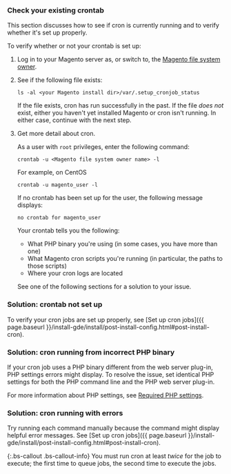 

### Check your existing crontab

This section discusses how to see if cron is currently running and to verify whether it's set up properly.

To verify whether or not your crontab is set up:

1.	Log in to your Magento server as, or switch to, the [Magento file system owner]({{page.baseurl}}/install-gde/prereq/file-sys-perms-over.html).
2.	See if the following file exists:

		ls -al <your Magento install dir>/var/.setup_cronjob_status

	If the file exists, cron has run successfully in the past. If the file _does not_ exist, either you haven't yet installed Magento or cron isn't running. In either case, continue with the next step.
3.	Get more detail about cron.

	As a user with `root` privileges, enter the following command:

		crontab -u <Magento file system owner name> -l

	For example, on CentOS

		crontab -u magento_user -l

	If no crontab has been set up for the user, the following message displays:

		no crontab for magento_user

	Your crontab tells you the following:

	*	What PHP binary you're using (in some cases, you have more than one)
	*	What Magento cron scripts you're running (in particular, the paths to those scripts)
	*	Where your cron logs are located

	See one of the following sections for a solution to your issue.

### Solution: crontab not set up

To verify your cron jobs are set up properly, see [Set up cron jobs]({{ page.baseurl }}/install-gde/install/post-install-config.html#post-install-cron).

### Solution: cron running from incorrect PHP binary

If your cron job uses a PHP binary different from the web server plug-in, PHP settings errors might display. To resolve the issue, set identical PHP settings for both the PHP command line and the PHP web server plug-in.

For more information about PHP settings, see [Required PHP settings]({{page.baseurl}}/install-gde/prereq/php-settings.html).

### Solution: cron running with errors

Try running each command manually because the command might display helpful error messages. See [Set up cron jobs]({{ page.baseurl }}/install-gde/install/post-install-config.html#post-install-cron).

{:.bs-callout .bs-callout-info}
You must run cron at least *twice* for the job to execute; the first time to queue jobs, the second time to execute the jobs.
